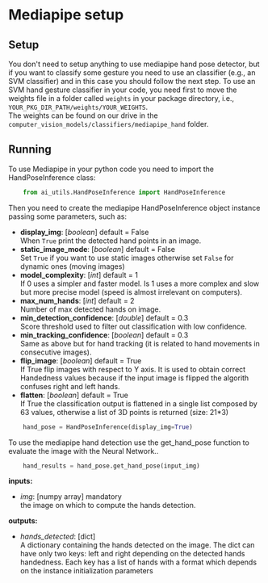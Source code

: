 
# Mediapipe setup

## Setup
You don't need to setup anything to use mediapipe hand pose detector, but if you want to classify some gesture you need
to use an classifier (e.g., an SVM classifier) and in this case you should follow the next step.
To use an SVM hand gesture classifier in your code, you need first to move the weights file in a folder called
```weights``` in your package directory, i.e., ```YOUR_PKG_DIR_PATH/weights/YOUR_WEIGHTS```. \
The weights can be found on our drive in the ```computer_vision_models/classifiers/mediapipe_hand``` folder.

## Running
To use Mediapipe in your python code you need to import the HandPoseInference class:
``` python
    from ai_utils.HandPoseInference import HandPoseInference
```
Then you need to create the mediapipe HandPoseInference object instance passing some parameters, such as:
- **display_img**: [_boolean_] default = False\
When ```True``` print the detected hand points in an image.
- **static_image_mode**: [_boolean_] default = False\
Set ```True``` if you want to use static images otherwise set ```False``` for dynamic ones (moving images)
- **model_complexity**: [_int_] default = 1\
If 0 uses a simpler and faster model. Is 1 uses a more complex and slow but more precise model (speed is almost 
irrelevant on computers).
- **max_num_hands**: [_int_] default = 2\
Number of max detected hands on image.
- **min_detection_confidence**: [_double_] default = 0.3\
Score threshold used to filter out classification with low confidence.
- **min_tracking_confidence**: [_boolean_] default = 0.3\
Same as above but for hand tracking (it is related to hand movements in consecutive images).
- **flip_image**: [_boolean_] default = True\
If True flip images with respect to Y axis. It is used to obtain correct Handedness values because if the input image is
flipped the algorith confuses right and left hands.
- **flatten**: [_boolean_] default = True\
If True the classification output is flattened in a single list composed by 63 values, otherwise a list of 3D points
is returned (size: 21*3)

``` python
    hand_pose = HandPoseInference(display_img=True)
```
To use the mediapipe hand detection use the get_hand_pose function to evaluate the image with the Neural Network..
``` python
    hand_results = hand_pose.get_hand_pose(input_img)
```

**inputs:**

- _img_: [numpy array] mandatory\
the image on which to compute the hands detection.

**outputs:**
- _hands_detected_: [dict] \
A dictionary containing the hands detected on the image. The dict can have only two keys: left and right depending on 
the detected hands handedness. Each key has a list of hands with a format which depends on the instance initialization
parameters